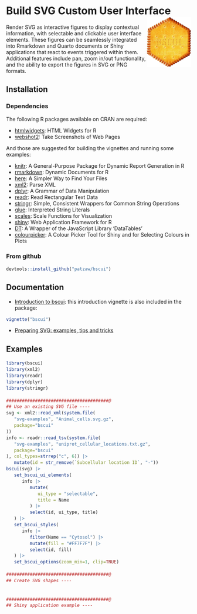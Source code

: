 
# Build SVG Custom User Interface <img src="man/figures/bscui-medium.png" align="right" alt="" width="120" />

<!--
[![CRAN_Status_Badge](http://www.r-pkg.org/badges/version/bscui)](https://cran.r-project.org/package=bsui)
[![](http://cranlogs.r-pkg.org/badges/bsui)](https://cran.r-project.org/package=bsui)
-->

Render SVG as interactive figures to display contextual information,
with selectable and clickable user interface elements. These figures can
be seamlessly integrated into Rmarkdown and Quarto documents or Shiny
applications that react to events triggered within them. Additional
features include pan, zoom in/out functionality, and the ability to
export the figures in SVG or PNG formats.

## Installation

<!--
&#10;## From CRAN
&#10;
```r
install.packages("bscui")
```
&#10;-->

### Dependencies

The following R packages available on CRAN are required:

- [htmlwidgets](https://CRAN.R-project.org/package=htmlwidgets): HTML
  Widgets for R
- [webshot2](https://CRAN.R-project.org/package=webshot2): Take
  Screenshots of Web Pages

And those are suggested for building the vignettes and running some
examples:

- [knitr](https://CRAN.R-project.org/package=knitr): A General-Purpose
  Package for Dynamic Report Generation in R
- [rmarkdown](https://CRAN.R-project.org/package=rmarkdown): Dynamic
  Documents for R
- [here](https://CRAN.R-project.org/package=here): A Simpler Way to Find
  Your Files
- [xml2](https://CRAN.R-project.org/package=xml2): Parse XML
- [dplyr](https://CRAN.R-project.org/package=dplyr): A Grammar of Data
  Manipulation
- [readr](https://CRAN.R-project.org/package=readr): Read Rectangular
  Text Data
- [stringr](https://CRAN.R-project.org/package=stringr): Simple,
  Consistent Wrappers for Common String Operations
- [glue](https://CRAN.R-project.org/package=glue): Interpreted String
  Literals
- [scales](https://CRAN.R-project.org/package=scales): Scale Functions
  for Visualization
- [shiny](https://CRAN.R-project.org/package=shiny): Web Application
  Framework for R
- [DT](https://CRAN.R-project.org/package=DT): A Wrapper of the
  JavaScript Library ‘DataTables’
- [colourpicker](https://CRAN.R-project.org/package=colourpicker): A
  Colour Picker Tool for Shiny and for Selecting Colours in Plots

### From github

``` r
devtools::install_github("patzaw/bscui")
```

## Documentation

- [Introduction to
  bscui](https://patzaw.github.io/bscui/articles/bscui.html): this
  introduction vignette is also included in the package:

``` r
vignette("bscui")
```

- [Preparing SVG: examples, tips and
  tricks](https://patzaw.github.io/bscui/articles/web_only/SVG-examples.html)

## Examples

``` r
library(bscui)
library(xml2)
library(readr)
library(dplyr)
library(stringr)

#######################################@
## Use an existing SVG file ----
svg <- xml2::read_xml(system.file(
   "svg-examples", "Animal_cells.svg.gz",
   package="bscui"
))
info <- readr::read_tsv(system.file(
   "svg-examples", "uniprot_cellular_locations.txt.gz",
   package="bscui"
), col_types=strrep("c", 6)) |> 
   mutate(id = str_remove(`Subcellular location ID`, "-"))
bscui(svg) |> 
   set_bscui_ui_elements(
      info |> 
         mutate(
            ui_type = "selectable",
            title = Name
         ) |>
         select(id, ui_type, title)
   ) |> 
   set_bscui_styles(
      info |>
         filter(Name == "Cytosol") |>
         mutate(fill = "#FF7F7F") |> 
         select(id, fill)
   ) |> 
   set_bscui_options(zoom_min=1, clip=TRUE)

#######################################@
## Create SVG shapes ----


#######################################@
## Shiny application example ----
```
